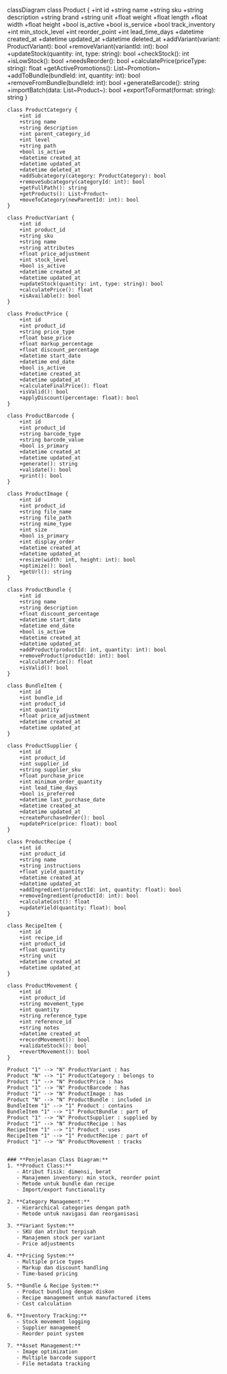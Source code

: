 classDiagram
    class Product {
        +int id
        +string name
        +string sku
        +string description
        +string brand
        +string unit
        +float weight
        +float length
        +float width
        +float height
        +bool is_active
        +bool is_service
        +bool track_inventory
        +int min_stock_level
        +int reorder_point
        +int lead_time_days
        +datetime created_at
        +datetime updated_at
        +datetime deleted_at
        +addVariant(variant: ProductVariant): bool
        +removeVariant(variantId: int): bool
        +updateStock(quantity: int, type: string): bool
        +checkStock(): int
        +isLowStock(): bool
        +needsReorder(): bool
        +calculatePrice(priceType: string): float
        +getActivePromotions(): List~Promotion~
        +addToBundle(bundleId: int, quantity: int): bool
        +removeFromBundle(bundleId: int): bool
        +generateBarcode(): string
        +importBatch(data: List~Product~): bool
        +exportToFormat(format: string): string
    }

    class ProductCategory {
        +int id
        +string name
        +string description
        +int parent_category_id
        +int level
        +string path
        +bool is_active
        +datetime created_at
        +datetime updated_at
        +datetime deleted_at
        +addSubcategory(category: ProductCategory): bool
        +removeSubcategory(categoryId: int): bool
        +getFullPath(): string
        +getProducts(): List~Product~
        +moveToCategory(newParentId: int): bool
    }

    class ProductVariant {
        +int id
        +int product_id
        +string sku
        +string name
        +string attributes
        +float price_adjustment
        +int stock_level
        +bool is_active
        +datetime created_at
        +datetime updated_at
        +updateStock(quantity: int, type: string): bool
        +calculatePrice(): float
        +isAvailable(): bool
    }

    class ProductPrice {
        +int id
        +int product_id
        +string price_type
        +float base_price
        +float markup_percentage
        +float discount_percentage
        +datetime start_date
        +datetime end_date
        +bool is_active
        +datetime created_at
        +datetime updated_at
        +calculateFinalPrice(): float
        +isValid(): bool
        +applyDiscount(percentage: float): bool
    }

    class ProductBarcode {
        +int id
        +int product_id
        +string barcode_type
        +string barcode_value
        +bool is_primary
        +datetime created_at
        +datetime updated_at
        +generate(): string
        +validate(): bool
        +print(): bool
    }

    class ProductImage {
        +int id
        +int product_id
        +string file_name
        +string file_path
        +string mime_type
        +int size
        +bool is_primary
        +int display_order
        +datetime created_at
        +datetime updated_at
        +resize(width: int, height: int): bool
        +optimize(): bool
        +getUrl(): string
    }

    class ProductBundle {
        +int id
        +string name
        +string description
        +float discount_percentage
        +datetime start_date
        +datetime end_date
        +bool is_active
        +datetime created_at
        +datetime updated_at
        +addProduct(productId: int, quantity: int): bool
        +removeProduct(productId: int): bool
        +calculatePrice(): float
        +isValid(): bool
    }

    class BundleItem {
        +int id
        +int bundle_id
        +int product_id
        +int quantity
        +float price_adjustment
        +datetime created_at
        +datetime updated_at
    }

    class ProductSupplier {
        +int id
        +int product_id
        +int supplier_id
        +string supplier_sku
        +float purchase_price
        +int minimum_order_quantity
        +int lead_time_days
        +bool is_preferred
        +datetime last_purchase_date
        +datetime created_at
        +datetime updated_at
        +createPurchaseOrder(): bool
        +updatePrice(price: float): bool
    }

    class ProductRecipe {
        +int id
        +int product_id
        +string name
        +string instructions
        +float yield_quantity
        +datetime created_at
        +datetime updated_at
        +addIngredient(productId: int, quantity: float): bool
        +removeIngredient(productId: int): bool
        +calculateCost(): float
        +updateYield(quantity: float): bool
    }

    class RecipeItem {
        +int id
        +int recipe_id
        +int product_id
        +float quantity
        +string unit
        +datetime created_at
        +datetime updated_at
    }

    class ProductMovement {
        +int id
        +int product_id
        +string movement_type
        +int quantity
        +string reference_type
        +int reference_id
        +string notes
        +datetime created_at
        +recordMovement(): bool
        +validateStock(): bool
        +revertMovement(): bool
    }

    Product "1" --> "N" ProductVariant : has
    Product "N" --> "1" ProductCategory : belongs to
    Product "1" --> "N" ProductPrice : has
    Product "1" --> "N" ProductBarcode : has
    Product "1" --> "N" ProductImage : has
    Product "N" --> "N" ProductBundle : included in
    BundleItem "1" --> "1" Product : contains
    BundleItem "1" --> "1" ProductBundle : part of
    Product "1" --> "N" ProductSupplier : supplied by
    Product "1" --> "N" ProductRecipe : has
    RecipeItem "1" --> "1" Product : uses
    RecipeItem "1" --> "1" ProductRecipe : part of
    Product "1" --> "N" ProductMovement : tracks
```

### **Penjelasan Class Diagram:**
1. **Product Class:**
   - Atribut fisik: dimensi, berat
   - Manajemen inventory: min stock, reorder point
   - Metode untuk bundle dan recipe
   - Import/export functionality

2. **Category Management:**
   - Hierarchical categories dengan path
   - Metode untuk navigasi dan reorganisasi

3. **Variant System:**
   - SKU dan atribut terpisah
   - Manajemen stock per variant
   - Price adjustments

4. **Pricing System:**
   - Multiple price types
   - Markup dan discount handling
   - Time-based pricing

5. **Bundle & Recipe System:**
   - Product bundling dengan diskon
   - Recipe management untuk manufactured items
   - Cost calculation

6. **Inventory Tracking:**
   - Stock movement logging
   - Supplier management
   - Reorder point system

7. **Asset Management:**
   - Image optimization
   - Multiple barcode support
   - File metadata tracking